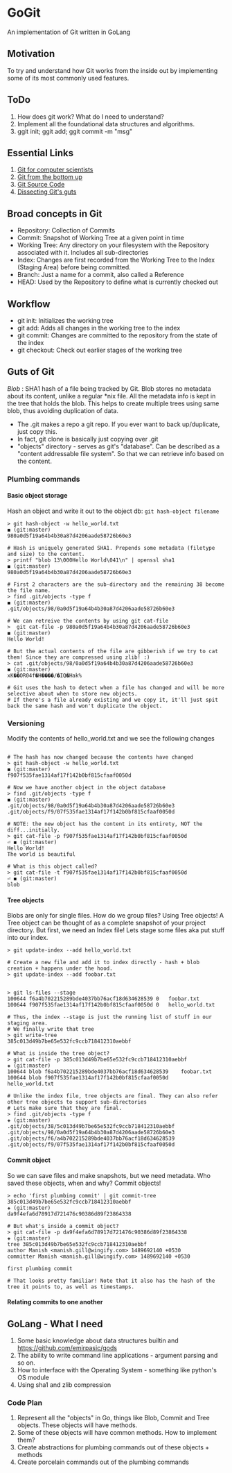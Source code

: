 # GoGit
An implementation of Git written in GoLang

## Motivation

To try and understand how Git works from the inside out by implementing some of its most commonly used features.

## ToDo

1. How does git work? What do I need to understand?
2. Implement all the foundational data structures and algorithms.
3. ggit init; ggit add; ggit commit -m "msg"


## Essential Links

1. [Git for computer scientists](http://eagain.net/articles/git-for-computer-scientists/)
2. [Git from the bottom up](ftp.newartisans.com/pub/git.from.bottom.up.pdf)
3. [Git Source Code](https://github.com/git/git)
4. [Dissecting Git's guts](https://www.youtube.com/watch?v=Y2Msq90ZknI)

## Broad concepts in Git

- Repository: Collection of Commits
- Commit: Snapshot of Working Tree at a given point in time
- Working Tree: Any directory on your filesystem with the Repository associated with it. Includes all sub-directories
- Index: Changes are first recorded from the Working Tree to the Index (Staging Area) before being committed.
- Branch: Just a name for a commit, also called a Reference
- HEAD: Used by the Repository to define what is currently checked out

## Workflow
- git init: Initializes the working tree
- git add: Adds all changes in the working tree to the index
- git commit: Changes are committed to the repository from the state of the index
- git checkout: Check out earlier stages of the working tree

## Guts of Git

*Blob* : SHA1 hash of a file being tracked by Git. Blob stores no metadata about its content, unlike a regular *nix file.
All the metadata info is kept in the tree that holds the blob. This helps to create multiple trees using same blob,
thus avoiding duplication of data.

- The .git makes a repo a git repo. If you ever want to back up/duplicate, just copy this. 
- In fact, git clone is basically just copying over .git
- "objects" directory - serves as git's "database". Can be described as a "content addressable file system". So that we can retrieve info
 based on the content.

### Plumbing commands

#### Basic object storage
Hash an object and write it out to the object db: `git hash-object filename`
```apacheconfig
> git hash-object -w hello_world.txt                                                                                          ◼ (git:master)
980a0d5f19a64b4b30a87d4206aade58726b60e3

# Hash is uniquely generated SHA1. Prepends some metadata (filetype and size) to the content. 
> printf "blob 13\000Hello World\041\n" | openssl sha1                                                                        ◼ (git:master)
980a0d5f19a64b4b30a87d4206aade58726b60e3

# First 2 characters are the sub-directory and the remaining 38 become the file name.
> find .git/objects -type f                                                                                                   ◼ (git:master)
.git/objects/98/0a0d5f19a64b4b30a87d4206aade58726b60e3 

# We can retreive the contents by using git cat-file
>  git cat-file -p 980a0d5f19a64b4b30a87d4206aade58726b60e3                                                                    ◼ (git:master)
Hello World!

# But the actual contents of the file are gibberish if we try to cat them! Since they are compressed using zlib! :)
> cat .git/objects/98/0a0d5f19a64b4b30a87d4206aade58726b60e3                                                                  ◼ (git:master)
xK��OR04f�H����/�IQ�Hak%

# Git uses the hash to detect when a file has changed and will be more selective about when to store new objects.
# If there's a file already existing and we copy it, it'll just spit back the same hash and won't duplicate the object.
```

### Versioning

Modify the contents of hello_world.txt and we see the following changes
```apacheconfig

# The hash has now changed because the contents have changed
> git hash-object -w hello_world.txt                                                                                          ◼ (git:master)
f907f535fae1314af17f142b0bf815cfaaf0050d

# Now we have another object in the object database
> find .git/objects -type f                                                                                                   ◼ (git:master)
.git/objects/98/0a0d5f19a64b4b30a87d4206aade58726b60e3
.git/objects/f9/07f535fae1314af17f142b0bf815cfaaf0050d

# NOTE: the new object has the content in its entirety, NOT the diff...initially.
> git cat-file -p f907f535fae1314af17f142b0bf815cfaaf0050d                                                                  ⏎ ◼ (git:master)
Hello World!
The world is beautiful

# What is this object called?
> git cat-file -t f907f535fae1314af17f142b0bf815cfaaf0050d                                                                  ⏎ ◼ (git:master)
blob
```

#### Tree objects
Blobs are only for single files. How do we group files? Using Tree objects!
A Tree object can be thought of as a complete snapshot of your project directory.
But first, we need an Index file! Lets stage some files aka put stuff into our index.

```apacheconfig
> git update-index --add hello_world.txt

# Create a new file and add it to index directly - hash + blob creation + happens under the hood.
> git update-index --add foobar.txt


> git ls-files --stage
100644 f6a4b702215289bde4037bb76acf18d634628539 0	foobar.txt
100644 f907f535fae1314af17f142b0bf815cfaaf0050d 0	hello_world.txt

# Thus, the index --stage is just the running list of stuff in our staging area.
# We finally write that tree
> git write-tree
385c013d49b7be65e532fc9ccb718412310aebbf

# What is inside the tree object?
> git cat-file -p 385c013d49b7be65e532fc9ccb718412310aebbf                                                                    ✚ (git:master)
100644 blob f6a4b702215289bde4037bb76acf18d634628539	foobar.txt
100644 blob f907f535fae1314af17f142b0bf815cfaaf0050d	hello_world.txt

# Unlike the index file, tree objects are final. They can also refer other tree objects to support sub-directories
# Lets make sure that they are final. 
> find .git/objects -type f                                                                                                   ✚ (git:master)
.git/objects/38/5c013d49b7be65e532fc9ccb718412310aebbf
.git/objects/98/0a0d5f19a64b4b30a87d4206aade58726b60e3
.git/objects/f6/a4b702215289bde4037bb76acf18d634628539
.git/objects/f9/07f535fae1314af17f142b0bf815cfaaf0050d
```

#### Commit object

So we can save files and make snapshots, but we need metadata. Who saved these objects, when and why? Commit objects!
```apacheconfig
> echo 'first plumbing commit' | git commit-tree 385c013d49b7be65e532fc9ccb718412310aebbf                                     ✚ (git:master)
da9f4efa6d78917d721476c90386d89f23864338

# But what's inside a commit object?
> git cat-file -p da9f4efa6d78917d721476c90386d89f23864338                                                                    ✚ (git:master)
tree 385c013d49b7be65e532fc9ccb718412310aebbf
author Manish <manish.gill@wingify.com> 1489692140 +0530
committer Manish <manish.gill@wingify.com> 1489692140 +0530

first plumbing commit

# That looks pretty familiar! Note that it also has the hash of the tree it points to, as well as timestamps.
```

#### Relating commits to one another


## GoLang - What I need

1. Some basic knowledge about data structures builtin and https://github.com/emirpasic/gods
2. The ability to write command line applications - argument parsing and so on.
3. How to interface with the Operating System - something like python's OS module
4. Using sha1 and zlib compression

### Code Plan
1. Represent all the "objects" in Go, things like Blob, Commit and Tree objects. These objects will have methods.
2. Some of these objects will have common methods. How to implement them?
3. Create abstractions for plumbing commands out of these objects + methods
4. Create porcelain commands out of the plumbing commands
